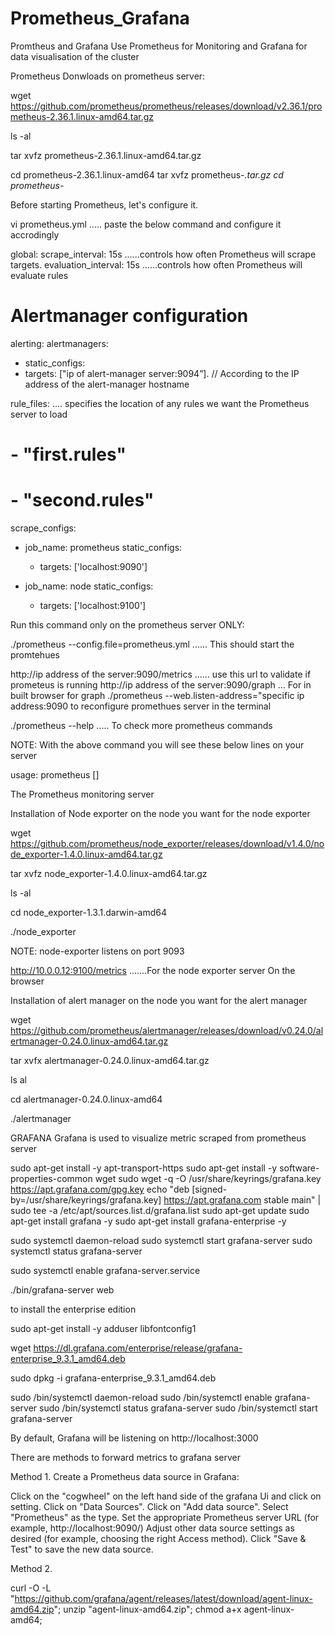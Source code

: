 # Prometheus_Grafana

 Promtheus and Grafana
Use Prometheus for Monitoring and Grafana for data visualisation of the cluster

Prometheus Donwloads on prometheus server:

wget  https://github.com/prometheus/prometheus/releases/download/v2.36.1/prometheus-2.36.1.linux-amd64.tar.gz

ls -al

tar xvfz prometheus-2.36.1.linux-amd64.tar.gz

cd prometheus-2.36.1.linux-amd64
tar xvfz prometheus-*.tar.gz
cd prometheus-*

Before starting Prometheus, let's configure it.

vi prometheus.yml                ..... paste the below command and configure it accrodingly  

global:
  scrape_interval:     15s           ......controls how often Prometheus will scrape targets.
  evaluation_interval: 15s           ......controls how often Prometheus will evaluate rules

# Alertmanager configuration
alerting:
alertmanagers:
- static_configs:
- targets: ["ip of alert-manager server:9094”]. // According to the IP address of the alert-manager hostname


rule_files:                       .... specifies the location of any rules we want the Prometheus server to load
  # - "first.rules"
  # - "second.rules"

scrape_configs:
  - job_name: prometheus
    static_configs:
      - targets: ['localhost:9090']
  
  - job_name: node
    static_configs:
      - targets: ['localhost:9100']


Run this command only on the prometheus server ONLY:

./prometheus --config.file=prometheus.yml        ...... This should start the promtehues

http://ip address of the server:9090/metrics             ...... use this url to validate if prometeus is running
http://ip address of the server:9090/graph              ... For in built browser for graph
 ./prometheus --web.listen-address="specific ip address:9090    to reconfigure promethues server in the terminal 

./prometheus --help     ..... To check more prometheus commands 


NOTE: With the above command you will see these below lines on your server

usage: prometheus [<flags>]


The Prometheus monitoring server


Installation of Node exporter on the node you want for the node exporter

wget https://github.com/prometheus/node_exporter/releases/download/v1.4.0/node_exporter-1.4.0.linux-amd64.tar.gz

tar xvfz node_exporter-1.4.0.linux-amd64.tar.gz

ls -al

cd node_exporter-1.3.1.darwin-amd64

./node_exporter

NOTE: node-exporter listens on port 9093

 http://10.0.0.12:9100/metrics    .......For the node exporter server On the browser


Installation of alert manager on the node you want for the alert manager

wget https://github.com/prometheus/alertmanager/releases/download/v0.24.0/alertmanager-0.24.0.linux-amd64.tar.gz

tar xvfx alertmanager-0.24.0.linux-amd64.tar.gz

ls al

cd alertmanager-0.24.0.linux-amd64

./alertmanager



 GRAFANA
Grafana is used to visualize metric scraped from prometheus server

sudo apt-get install -y apt-transport-https
sudo apt-get install -y software-properties-common wget
sudo wget -q -O /usr/share/keyrings/grafana.key https://apt.grafana.com/gpg.key
echo "deb [signed-by=/usr/share/keyrings/grafana.key] https://apt.grafana.com stable main" | sudo tee -a /etc/apt/sources.list.d/grafana.list
sudo apt-get update
sudo apt-get install grafana -y
sudo apt-get install grafana-enterprise -y

sudo systemctl daemon-reload
sudo systemctl start grafana-server
sudo systemctl status grafana-server

sudo systemctl enable grafana-server.service

./bin/grafana-server web

to install the enterprise edition
 
sudo apt-get install -y adduser libfontconfig1

wget https://dl.grafana.com/enterprise/release/grafana-enterprise_9.3.1_amd64.deb

sudo dpkg -i grafana-enterprise_9.3.1_amd64.deb

sudo /bin/systemctl daemon-reload
sudo /bin/systemctl enable grafana-server
sudo /bin/systemctl status grafana-server
sudo /bin/systemctl start grafana-server

By default, Grafana will be listening on http://localhost:3000

There are methods to forward metrics to grafana server

Method 1. Create a Prometheus data source in Grafana:

Click on the "cogwheel" on the left hand side of the grafana Ui and click on setting.
Click on "Data Sources".
Click on "Add data source".
Select "Prometheus" as the type.
Set the appropriate Prometheus server URL (for example, http://localhost:9090/)
Adjust other data source settings as desired (for example, choosing the right Access method).
Click "Save & Test" to save the new data source.

Method 2.

curl -O -L "https://github.com/grafana/agent/releases/latest/download/agent-linux-amd64.zip";
unzip "agent-linux-amd64.zip";
chmod a+x agent-linux-amd64;
